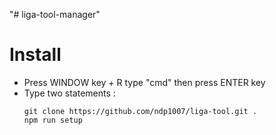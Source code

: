 "# liga-tool-manager" 
# Install
- Press WINDOW key + R type "cmd" then press ENTER key
- Type two statements :
    ```
    git clone https://github.com/ndp1007/liga-tool.git .
    npm run setup
    ```